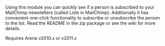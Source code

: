 Using this module you can quickly see if a person is subscribed to your MailChimp newsletters (called Lists in MailChimp). Additionally it has convenient one-click functionality to subscribe or unsubscribe the person to the list. Read the README in the zip package or see the wiki for more details.

Requires Arena v2010.x or v2011.x

